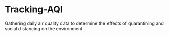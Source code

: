 # Tracking-AQI

Gathering daily air quality data to determine the effects of quarantining and social distancing on the environment
